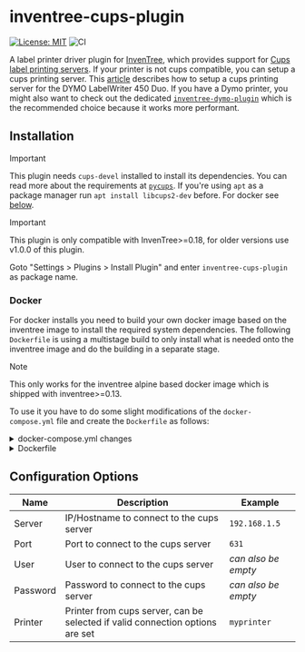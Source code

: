 # inventree-cups-plugin

[![License: MIT](https://img.shields.io/badge/License-MIT-yellow.svg)](https://opensource.org/licenses/MIT)
![CI](https://github.com/wolflu05/inventree-cups-plugin/actions/workflows/ci.yml/badge.svg)

A label printer driver plugin for [InvenTree](https://inventree.org), which provides support for [Cups label printing servers](https://www.cups.org). If your printer is not cups compatible, you can setup a cups printing server. This [article](https://nerdig.es/labelwriter-im-netz-teil1/) describes how to setup a cups printing server for the DYMO LabelWriter 450 Duo. If you have a Dymo printer, you might also want to check out the dedicated [`inventree-dymo-plugin`](https://github.com/wolflu05/inventree-dymo-plugin) which is the recommended choice because it works more performant.

## Installation

> [!IMPORTANT]
> This plugin needs `cups-devel` installed to install its dependencies. You can read more about the requirements at [`pycups`](https://github.com/OpenPrinting/pycups). If you're using `apt` as a package manager run `apt install libcups2-dev` before. For docker see [below](#docker).

> [!IMPORTANT]
> This plugin is only compatible with InvenTree>=0.18, for older versions use v1.0.0 of this plugin.

Goto "Settings > Plugins > Install Plugin" and enter `inventree-cups-plugin` as package name.

### Docker

For docker installs you need to build your own docker image based on the inventree image to install the required system dependencies. The following `Dockerfile` is using a multistage build to only install what is needed onto the inventree image and do the building in a separate stage.

> [!NOTE]
> This only works for the inventree alpine based docker image which is shipped with inventree>=0.13.

To use it you have to do some slight modifications of the `docker-compose.yml` file and create the `Dockerfile` as follows:

<details><summary>docker-compose.yml changes</summary>

```diff
diff --git a/docker-compose.yml b/docker-compose.yml
index 8adee63..dc3993c 100644
--- a/docker-compose.yml
+++ b/docker-compose.yml
@@ -69,7 +69,14 @@ services:
     # Uses gunicorn as the web server
     inventree-server:
         # If you wish to specify a particular InvenTree version, do so here
-        image: inventree/inventree:${INVENTREE_TAG:-stable}
+        image: inventree/inventree:${INVENTREE_TAG:-stable}-printing
+        pull_policy: never
+        build:
+          context: .
+          dockerfile: Dockerfile
+          target: production
+          args:
+            INVENTREE_TAG: ${INVENTREE_TAG:-stable}
         # Only change this port if you understand the stack.
         # If you change this you have to change:
         # - the proxy settings (on two lines)
@@ -88,7 +95,8 @@ services:
     # Background worker process handles long-running or periodic tasks
     inventree-worker:
         # If you wish to specify a particular InvenTree version, do so here
-        image: inventree/inventree:${INVENTREE_TAG:-stable}
+        image: inventree/inventree:${INVENTREE_TAG:-stable}-printing
+        pull_policy: never
         command: invoke worker
         depends_on:
             - inventree-server
```

</details>

<details><summary>Dockerfile</summary>

```dockerfile
ARG INVENTREE_TAG

# prebuild stage - needs a lot of build dependencies
FROM python:3.11-alpine3.18 as prebuild

RUN apk add --no-cache cups-dev gcc git musl-dev && \
    pip install --user --no-cache-dir git+https://github.com/wolflu05/inventree-cups-plugin

# production image - only install the cups shared library
FROM inventree/inventree:${INVENTREE_TAG} as production

RUN apk add --no-cache cups-libs
COPY --from=prebuild /root/.local /root/.local
```

</details>

## Configuration Options

| Name     | Description                                                                   | Example             |
| -------- | ----------------------------------------------------------------------------- | ------------------- |
| Server   | IP/Hostname to connect to the cups server                                     | `192.168.1.5`       |
| Port     | Port to connect to the cups server                                            | `631`               |
| User     | User to connect to the cups server                                            | _can also be empty_ |
| Password | Password to connect to the cups server                                        | _can also be empty_ |
| Printer  | Printer from cups server, can be selected if valid connection options are set | `myprinter`         |
